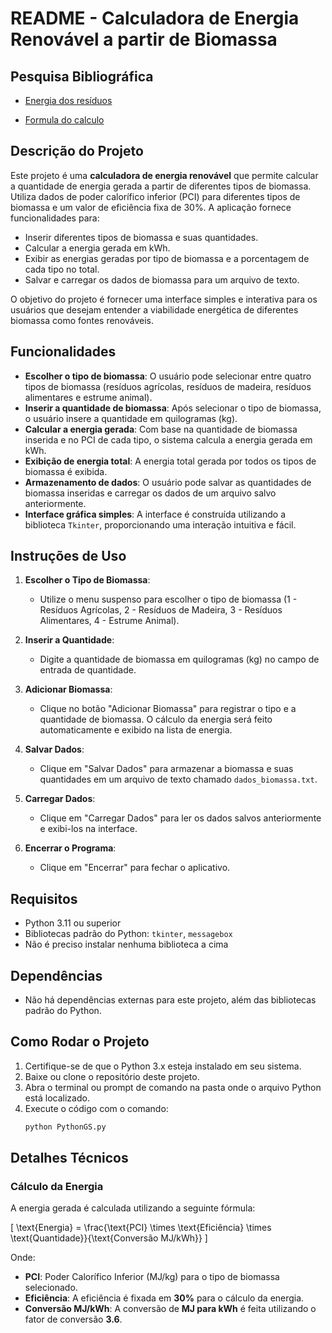 # README - Calculadora de Energia Renovável a partir de Biomassa

## Pesquisa Bibliográfica
- [Energia dos resíduos](https://web.bndes.gov.br/bib/jspui/bitstream/1408/2523/1/A%20BS%2033%20Perspectivas%20do%20setor%20de%20biomassa%20de%20madeira%20para%20a%20geração%20de%20energia_P.pdf)
  
- [Formula do calculo](https://www3.epa.gov/ttn/atw/utility/fnl_biomass_cogen_TSD_04_19_07.pdf)

## Descrição do Projeto
Este projeto é uma **calculadora de energia renovável** que permite calcular a quantidade de energia gerada a partir de diferentes tipos de biomassa. Utiliza dados de poder calorífico inferior (PCI) para diferentes tipos de biomassa e um valor de eficiência fixa de 30%. A aplicação fornece funcionalidades para:
- Inserir diferentes tipos de biomassa e suas quantidades.
- Calcular a energia gerada em kWh.
- Exibir as energias geradas por tipo de biomassa e a porcentagem de cada tipo no total.
- Salvar e carregar os dados de biomassa para um arquivo de texto.

O objetivo do projeto é fornecer uma interface simples e interativa para os usuários que desejam entender a viabilidade energética de diferentes biomassa como fontes renováveis.

## Funcionalidades
- **Escolher o tipo de biomassa**: O usuário pode selecionar entre quatro tipos de biomassa (resíduos agrícolas, resíduos de madeira, resíduos alimentares e estrume animal).
- **Inserir a quantidade de biomassa**: Após selecionar o tipo de biomassa, o usuário insere a quantidade em quilogramas (kg).
- **Calcular a energia gerada**: Com base na quantidade de biomassa inserida e no PCI de cada tipo, o sistema calcula a energia gerada em kWh.
- **Exibição de energia total**: A energia total gerada por todos os tipos de biomassa é exibida.
- **Armazenamento de dados**: O usuário pode salvar as quantidades de biomassa inseridas e carregar os dados de um arquivo salvo anteriormente.
- **Interface gráfica simples**: A interface é construída utilizando a biblioteca `Tkinter`, proporcionando uma interação intuitiva e fácil.

## Instruções de Uso
1. **Escolher o Tipo de Biomassa**:
   - Utilize o menu suspenso para escolher o tipo de biomassa (1 - Resíduos Agrícolas, 2 - Resíduos de Madeira, 3 - Resíduos Alimentares, 4 - Estrume Animal).
   
2. **Inserir a Quantidade**:
   - Digite a quantidade de biomassa em quilogramas (kg) no campo de entrada de quantidade.

3. **Adicionar Biomassa**:
   - Clique no botão "Adicionar Biomassa" para registrar o tipo e a quantidade de biomassa. O cálculo da energia será feito automaticamente e exibido na lista de energia.

4. **Salvar Dados**:
   - Clique em "Salvar Dados" para armazenar a biomassa e suas quantidades em um arquivo de texto chamado `dados_biomassa.txt`.

5. **Carregar Dados**:
   - Clique em "Carregar Dados" para ler os dados salvos anteriormente e exibi-los na interface.

6. **Encerrar o Programa**:
   - Clique em "Encerrar" para fechar o aplicativo.

## Requisitos
- Python 3.11 ou superior
- Bibliotecas padrão do Python: `tkinter`, `messagebox`
- Não é preciso instalar nenhuma biblioteca a cima

## Dependências
- Não há dependências externas para este projeto, além das bibliotecas padrão do Python.

## Como Rodar o Projeto
1. Certifique-se de que o Python 3.x esteja instalado em seu sistema.
2. Baixe ou clone o repositório deste projeto.
3. Abra o terminal ou prompt de comando na pasta onde o arquivo Python está localizado.
4. Execute o código com o comando:
   ```bash
   python PythonGS.py
## Detalhes Técnicos

### Cálculo da Energia

A energia gerada é calculada utilizando a seguinte fórmula:

\[
\text{Energia} = \frac{\text{PCI} \times \text{Eficiência} \times \text{Quantidade}}{\text{Conversão MJ/kWh}}
\]

Onde:

- **PCI**: Poder Calorífico Inferior (MJ/kg) para o tipo de biomassa selecionado.
- **Eficiência**: A eficiência é fixada em **30%** para o cálculo da energia.
- **Conversão MJ/kWh**: A conversão de **MJ para kWh** é feita utilizando o fator de conversão **3.6**.
